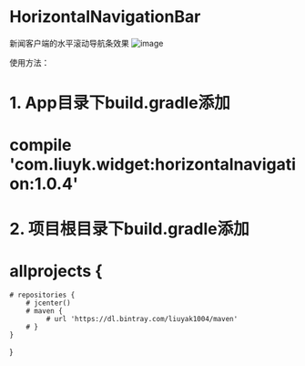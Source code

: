 # HorizontalNavigationBar
新闻客户端的水平滚动导航条效果
![image](https://github.com/liuyak/HorizontalNavigationBar/raw/master/Screenshots.jpg)

使用方法：

# 1. App目录下build.gradle添加
# compile 'com.liuyk.widget:horizontalnavigation:1.0.4'

# 2. 项目根目录下build.gradle添加
# allprojects {
    # repositories {
        # jcenter()
        # maven {
             # url 'https://dl.bintray.com/liuyak1004/maven'
        # }
    }
}
